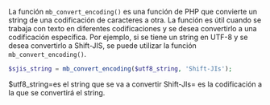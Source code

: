 La función `mb_convert_encoding()` es una función de PHP que convierte un string de una codificación de caracteres a otra.
La función es útil cuando se trabaja con texto en diferentes codificaciones y se desea convertirlo a una codificación específica. Por ejemplo, si se tiene un string en UTF-8 y se desea convertirlo a Shift-JIS, se puede utilizar la función `mb_convert_encoding()`.
```PHP
$sjis_string = mb_convert_encoding($utf8_string, 'Shift-JIs');
```
$utf8_string=es el string que se va a convertir
Shift-JIs= es la codificación a la que se convertirá el string.


